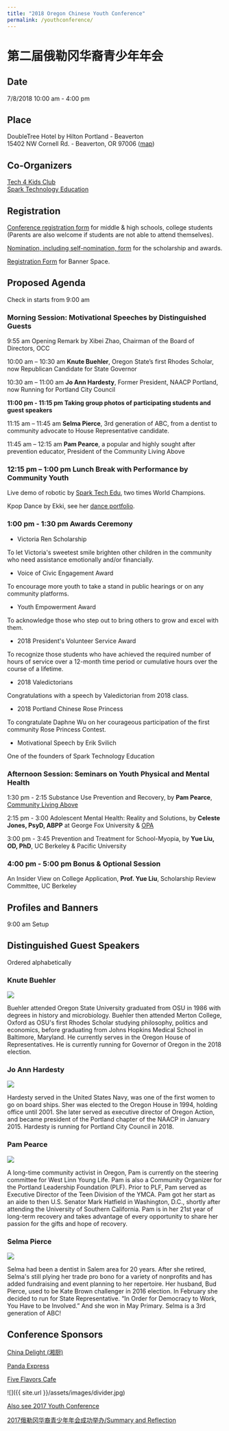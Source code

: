 ```yaml
---
title: "2018 Oregon Chinese Youth Conference"
permalink: /youthconference/
---
```


# 第二届俄勒冈华裔青少年年会

## Date

7/8/2018 10:00 am - 4:00 pm

## Place

DoubleTree Hotel by Hilton Portland - Beaverton<br/>
15402 NW Cornell Rd. - Beaverton, OR 97006 ([map](https://goo.gl/maps/XNov3hTvDTN2))

## Co-Organizers

[Tech 4 Kids Club](http://www.tech4kidsclub.org/)<br/>
[Spark Technology Education](http://www.sparkteched.org/)

## Registration

[Conference registration form](https://docs.google.com/forms/d/e/1FAIpQLSfP5DP8rN05m37MoZ2fE5m5kj-8EXcmz72JbVP5g3L6TqMkrA/viewform?c=0&w=1) for middle & high schools, college students (Parents are also welcome if students are not able to attend themselves).

[Nomination, including self-nomination, form](https://docs.google.com/forms/d/e/1FAIpQLSfQRyJHdDFVPnelnzQpe8xVH2n0A8AsvoNi7VqHrCHFtCS4vg/viewform?c=0&w=1) for the scholarship and awards.

[Registration Form](https://docs.google.com/forms/d/e/1FAIpQLScIhWP3pUAZuqBXZYI3DzgLtV-oWuts6jaLunIfuPR-wFoqUw/viewform?c=0&w=1) for Banner Space.

## Proposed Agenda

Check in starts from 9:00 am

### Morning Session: Motivational Speeches by Distinguished Guests

9:55 am Opening Remark by Xibei Zhao, Chairman of the Board of Directors, OCC

10:00 am – 10:30 am	**Knute Buehler**, Oregon State’s first Rhodes Scholar, now Republican Candidate for State Governor

10:30 am – 11:00 am	**Jo Ann Hardesty**, Former President, NAACP Portland, now Running for Portland City Council

**11:00 pm - 11:15 pm Taking group photos of participating students and guest speakers**

11:15 am – 11:45 am **Selma Pierce**, 3rd generation of ABC, from a dentist to community advocate to House Representative candidate.

11:45 am – 12:15 am	**Pam Pearce**, a popular and highly sought after prevention educator, President of the Community Living Above

### 12:15 pm – 1:00 pm Lunch Break with Performance by Community Youth

Live demo of robotic by [Spark Tech Edu](http://www.sparkteched.org/), two times World Champions.

Kpop Dance by Ekki, see her [dance portfolio](https://www.instagram.com/yvnnnl/).

### 1:00 pm - 1:30 pm Awards Ceremony

* Victoria Ren Scholarship

To let Victoria's sweetest smile brighten other children in the community who need assistance emotionally and/or financially.

* Voice of Civic Engagement Award

To encourage more youth to take a stand in public hearings or on any community platforms.

* Youth Empowerment Award

To acknowledge those who step out to bring others to grow and excel with them.

* 2018 President's Volunteer Service Award

To recognize those students who have achieved the required number of hours of service over a 12-month time period or cumulative hours over the course of a lifetime.

* 2018 Valedictorians

Congratulations with a speech by Valedictorian from 2018 class.

* 2018 Portland Chinese Rose Princess

To congratulate Daphne Wu on her courageous participation of the first community Rose Princess Contest.

* Motivational Speech by Erik Svilich

One of the founders of Spark Technology Education

### Afternoon Session: Seminars on Youth Physical and Mental Health

1:30 pm - 2:15 Substance Use Prevention and Recovery, by **Pam Pearce**, [Community Living Above](https://communitylivingabove.org/)

2:15 pm - 3:00 Adolescent Mental Health: Reality and Solutions, by **Celeste Jones, PsyD, ABPP** at George Fox University & [OPA](http://www.opa.org/)

3:00 pm - 3:45 Prevention and Treatment for School-Myopia, by **Yue Liu, OD, PhD**, UC Berkeley & Pacific University

### 4:00 pm - 5:00 pm Bonus & Optional Session

An Insider View on College Application, **Prof. Yue Liu**, Scholarship Review Committee, UC Berkeley

## Profiles and Banners

9:00 am Setup

## Distinguished Guest Speakers

Ordered alphabetically

### Knute Buehler
<p><img src="/assets/images/activities/Knute_buehler.jpg"></p>
Buehler attended Oregon State University graduated from OSU in 1986 with degrees in history and microbiology. Buehler then attended Merton College, Oxford as OSU's first Rhodes Scholar studying philosophy, politics and economics, before graduating from Johns Hopkins Medical School in Baltimore, Maryland. He currently serves in the Oregon House of Representatives. He is currently running for Governor of Oregon in the 2018 election.

### Jo Ann Hardesty
<p><img src="/assets/images/activities/JoAnn_Hardesty2.jpeg"></p>
Hardesty served in the United States Navy, was one of the first women to go on board ships. Sher was elected to the Oregon House in 1994, holding office until 2001. She later served as executive director of Oregon Action, and became president of the Portland chapter of the NAACP in January 2015. Hardesty is running for Portland City Council in 2018.

### Pam Pearce
<p><img src="/assets/images/activities/Pam-Pearce2.jpeg"></p>
A long-time community activist in Oregon, Pam is currently on the steering committee for West Linn Young Life.  Pam is also a Community Organizer for the Portland Leadership Foundation (PLF). Prior to PLF, Pam served as Executive Director of the Teen Division of the YMCA. Pam got her start as an aide to then U.S. Senator Mark Hatfield in Washington, D.C., shortly after attending the University of Southern California. Pam is in her 21st year of long-term recovery and takes advantage of every opportunity to share her passion for the gifts and hope of recovery.

### Selma Pierce
<p><img src="/assets/images/activities/Selma-Pierce.jpg"></p>
Selma had been a dentist in Salem area for 20 years. After she retired, Selma's still plying her trade pro bono for a variety of nonprofits and has added fundraising and event planning to her repertoire. Her husband, Bud Pierce, used to be Kate Brown challenger in 2016 election. In February she decided to run for State Representative. “In Order for Democracy to Work, You Have to be Involved.”  And she won in May Primary. Selma is a 3rd generation of ABC!

## Conference Sponsors

[China Delight (湘厨)](http://www.pdxchinadelight.net/)

[Panda Express](https://www.pandaexpress.com/)

[Five Flavors Cafe](http://www.5flavorcafe.com/)

![]({{ site.url }}/assets/images/divider.jpg)

[Also see 2017 Youth Conference](http://pdxchinese.org/youthconference/youth_conference_2017/)

[2017俄勒冈华裔青少年年会成功举办/Summary and Reflection](http://pdxchinese.org/youth-conference/)
